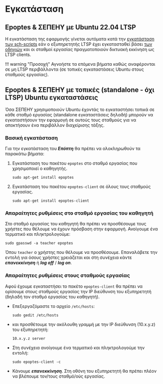 # Εγκατάσταση

## Epoptes & ΣΕΠΕΗΥ με Ubuntu 22.04 LTSP

Η εγκατάσταση της εφαρμογής γίνεται αυτόματα κατά την [εγκατάσταση των
sch-scripts](../sch-scripts/Εγκατάσταση.md) εάν ο
εξυπηρετητής LTSP έχει εγκατασταθεί βάσει [των
οδηγιών](../LTSP/index.md) και οι σταθμοί εργασίας
πραγματοποιούν δικτυακή εκκίνηση ως LTSP clients.

!!! warning "Προσοχή"
    Αγνοήστε τα επόμενα βήματα καθώς αναφέρονται σε μη LTSP περιβάλλοντα
    (σε τοπικές εγκαταστάσεις Ubuntu στους σταθμούς εργασίας).

## Epoptes & ΣΕΠΕΗΥ με τοπικές (standalone - όχι LTSP) Ubuntu εγκαταστάσεις

Όσα ΣΕΠΕΗΥ χρησιμοποιούν Ubuntu έχοντάς το εγκαταστήσει τοπικά σε κάθε
σταθμό εργασίας (standalone εγκαταστάσεις δηλαδή) μπορούν να
εγκαταστήσουν την εφαρμογή σε αυτούς τους σταθμούς για να
αποκτήσουν ένα περιβάλλον διαχείρισης τάξης.

### Βασική εγκατάσταση

Για την εγκατάσταση του ***Επόπτη*** θα πρέπει να ολοκληρωθούν τα παρακάτω
βήματα:

1.  Εγκατάσταση του πακέτου `epoptes` στο σταθμό εργασίας που χρησιμοποιεί
    ο καθηγητής.

    ```shell
    sudo apt-get install epoptes
    ```

2.  Εγκατάσταση του πακέτου `epoptes-client` σε όλους τους σταθμούς
    εργασίας.

    ```shell
    sudo apt-get install epoptes-client
    ```

### Απαραίτητες ρυθμίσεις στο σταθμό εργασίας του καθηγητή

Στο σταθμό εργασίας του καθηγητή θα πρέπει να προσθέσουμε τους χρήστες
που θέλουμε να έχουν πρόσβαση στην εφαρμογή. Ανοίγουμε ένα τερματικό
και πληκτρολογούμε:

```shell
sudo gpasswd -a teacher epoptes
```

Όπου `teacher` ο χρήστης που θέλουμε να προσθέσουμε. Επαναλάβετε την
εντολή για όσους χρήστες χρειάζεται και στη συνέχεια κάντε
***επανεκκίνηση*** ή ***log off*** / ***log on***.

### Απαραίτητες ρυθμίσεις στους σταθμούς εργασίας

Αφού έχουμε εγκαταστήσει το πακέτο `epoptes-client` θα πρέπει να ορίσουμε
στους σταθμούς εργασίας την IP διεύθυνση του εξυπηρετητή (δηλαδή τον
σταθμό εργασίας του καθηγητή).

  - Επεξεργαζόμαστε το αρχείο `/etc/hosts`:

    ```shell
    sudo gedit /etc/hosts
    ```

  - και προσθέτουμε την ακόλουθη γραμμή με την IP διεύθυνση (10.x.y.z)
    του εξυπηρετητή:

    ```text title="/etc/hosts"
    10.x.y.z server
    ```

  - Στη συνέχεια ανοίγουμε ένα τερματικό και πληκτρολογούμε την εντολή:

    ```shell
    sudo epoptes-client -c
    ```

  - Κάνουμε ***επανεκκίνηση***. Στη οθόνη του εξυπηρετητή θα πρέπει πλέον να
    βλέπουμε τον/τους σταθμό/ούς εργασίας.

